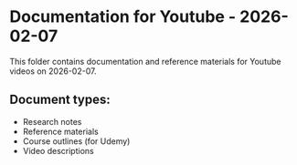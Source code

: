 # Documentation for Youtube - 2026-02-07

This folder contains documentation and reference materials for Youtube videos on 2026-02-07.

## Document types:
- Research notes
- Reference materials
- Course outlines (for Udemy)
- Video descriptions
